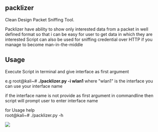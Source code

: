 ﻿## packlizer
Clean Design Packet Sniffing Tool.


Packlizer have ability to show only interested data from a packet  in well defined format so that i can be easy for user to get data in which they are interested 
Script can also be used for sniffing credential over HTTP if you manage to become man-in-the-middle

## Usage
Execute Script in terminal and give interface as first argument 

e.g root@kali~# **./packlizer.py -i wlan1**
where "wlan1" is the interface you can use your interface name 

if the interface name is not provide as first argument in commandline then script will prompt user to enter interface name 

for Usage help     
root@kali~# ./packlizer.py -h

![
](https://dl.dropbox.com/s/fzs4llzqijc7ufh/Screenshot%20from%202018-10-10%2021-47-09.png?dl=1)

